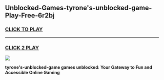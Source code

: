 
## Unblocked-Games-tyrone's-unblocked-game-Play-Free-6r2bj
<h3>
<a href="https://premium76.site?title=tyrone's-unblocked-game&ref=18A1">CLICK TO PLAY</a></h3>
<hr>

<h3>
<a href="https://premium76.site?title=tyrone's-unblocked-game&ref=18A1">CLICK 2 PLAY</a>
  
</h3>

<a href="https://premium76.site?title=tyrone's-unblocked-game&ref=18A1"><img src="https://clearcache.store/games.png"></a>


**tyrone's-unblocked-game games unblocked: Your Gateway to Fun and Accessible Online Gaming**
